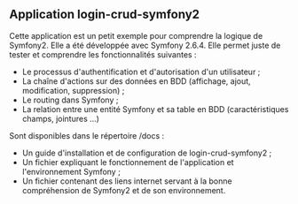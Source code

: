 Application login-crud-symfony2
-------------------------------

Cette application est un petit exemple pour comprendre la logique de Symfony2.
Elle a été développée avec Symfony 2.6.4.
Elle permet juste de tester et comprendre les fonctionnalités suivantes :
 * Le processus d'authentification et d'autorisation d'un utilisateur ;
 * La chaîne d'actions sur des données en BDD (affichage, ajout, modification, suppression) ;
 * Le routing dans Symfony ;
 * La relation entre une entité Symfony et sa table en BDD (caractéristiques champs, jointures ...)

Sont disponibles dans le répertoire /docs :
 * Un guide d'installation et de configuration de login-crud-symfony2 ;
 * Un fichier expliquant le fonctionnement de l'application et l'environnement Symfony ;
 * Un fichier contenant des liens internet servant à la bonne compréhension de Symfony2 et de son environnement. 

